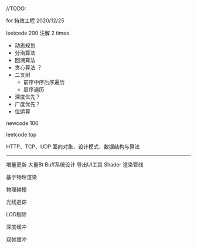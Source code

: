//TODO:


for 特效工程 2020/12/25

leetcode 200 注解    2 times

- 动态规划
- 分治算法
- 回溯算法
- 贪心算法 ？
- 二叉树
  - 前序中序后序遍历
  - 层序遍历
- 深度优先？
- 广度优先？
- 位运算

newcode 100 

leetcode top

HTTP、TCP、UDP
面向对象、设计模式、数据结构与算法

---

增量更新
大量Bt
Buff系统设计
导出UI工具
Shader 
渲染管线

基于物理渲染

物理碰撞

光线追踪

LOD剔除

深度缓冲

双帧缓冲






